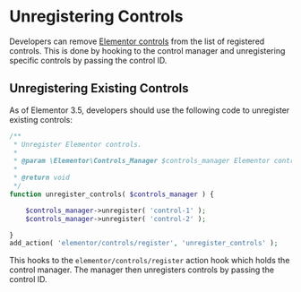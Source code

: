 # Unregistering Controls

<Badge type="tip" vertical="top" text="Elementor Core" /> <Badge type="warning" vertical="top" text="Intermediate" />

Developers can remove [Elementor controls](/controls/) from the list of registered controls. This is done by hooking to the control manager and unregistering specific controls by passing the control ID.

## Unregistering Existing Controls

As of Elementor 3.5, developers should use the following code to unregister existing controls:

```php
/**
 * Unregister Elementor controls.
 *
 * @param \Elementor\Controls_Manager $controls_manager Elementor controls manager.
 *
 * @return void
 */
function unregister_controls( $controls_manager ) {

	$controls_manager->unregister( 'control-1' );
	$controls_manager->unregister( 'control-2' );

}
add_action( 'elementor/controls/register', 'unregister_controls' );
```

This hooks to the `elementor/controls/register` action hook which holds the control manager. The manager then unregisters controls by passing the control ID.
